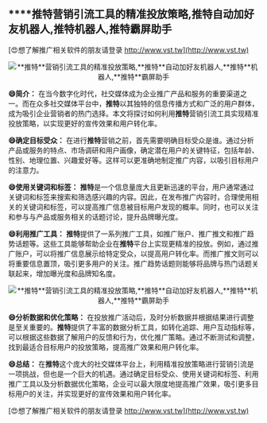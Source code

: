 ## ****推特**营销引流工具的精准投放策略,**推特**自动加好友机器人,**推特**机器人,**推特**霸屏助手**

[😍想了解推广相关软件的朋友请登录 http://www.vst.tw](http://www.vst.tw)

 <center><img src="https://vst.tw/MP4/tuiguang/png/2.png" alt="**推特**营销引流工具的精准投放策略,**推特**自动加好友机器人,**推特**机器人,**推特**霸屏助手"></center>

**😄简介：**
在当今数字化时代，社交媒体成为企业推广产品和服务的重要渠道之一。而在众多社交媒体平台中，**推特**以其独特的信息传播方式和广泛的用户群体，成为吸引企业营销者的热门选择。本文将探讨如何利用**推特**营销引流工具实现精准投放策略，以实现更好的宣传效果和用户转化率。

**😄确定目标受众：**
在进行**推特**营销之前，首先需要明确目标受众是谁。通过分析产品或服务的特点、市场调研和用户画像，确定潜在用户的关键特征，包括年龄、性别、地理位置、兴趣爱好等。这样可以更准确地制定推广内容，以吸引目标用户的注意力。

**😄使用关键词和标签：**
**推特**是一个信息量庞大且更新迅速的平台，用户通常通过关键词和标签来搜索和筛选感兴趣的内容。因此，在发布推广内容时，合理使用相关的关键词和标签，可以提高推广信息被目标用户发现的概率。同时，也可以关注和参与与产品或服务相关的话题讨论，提升品牌曝光度。

**😄利用推广工具：**
**推特**提供了一系列推广工具，如推广账户、推广推文和推广趋势话题等。这些工具能够帮助企业在**推特**平台上实现更精准的投放。例如，通过推广账户，可以将推广信息展示给特定受众，以提高用户转化率。而推广推文则可以将重要信息置顶，吸引更多用户的关注。推广趋势话题则能够将品牌与热门话题关联起来，增加曝光度和品牌知名度。

 <center><img src="https://vst.tw/MP4/tuiguang/png/6.png" alt="**推特**营销引流工具的精准投放策略,**推特**自动加好友机器人,**推特**机器人,**推特**霸屏助手"></center>

**😄分析数据和优化策略：**
在投放推广活动后，及时分析数据并根据结果进行调整是至关重要的。**推特**提供了丰富的数据分析工具，如转化追踪、用户互动指标等，可以根据这些数据了解用户的反馈和行为，优化推广策略。通过不断测试和调整，找到最适合目标用户的投放策略，提高推广效果和用户转化率。

**😄总结：**
在**推特**这个庞大的社交媒体平台上，利用精准投放策略进行营销引流是一项挑战，但也是一个巨大的机遇。通过确定目标受众、使用关键词和标签、利用推广工具以及分析数据优化策略，企业可以最大限度地提高推广效果，吸引更多目标用户的关注，并实现更好的宣传效果和用户转化率。

[😍想了解推广相关软件的朋友请登录 http://www.vst.tw](http://www.vst.tw)



